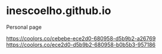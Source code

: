 # inescoelho.github.io
Personal page

https://coolors.co/cebebe-ece2d0-680958-d5b9b2-a26769
https://coolors.co/ece2d0-d5b9b2-680958-b0b5b3-957186
